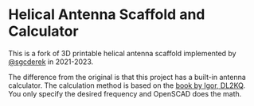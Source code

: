 # Helical Antenna Scaffold and Calculator

This is a fork of 3D printable helical antenna scaffold implemented
by [@sgcderek][1] in 2021-2023.

The difference from the original is that this project has a built-in antenna
calculator. The calculation method is based on the [book by Igor, DL2KQ][2].
You only specify the desired frequency and OpenSCAD does the math.

[1]: https://github.com/sgcderek
[2]: http://dl2kq.de/ant/kniga/1345.htm
